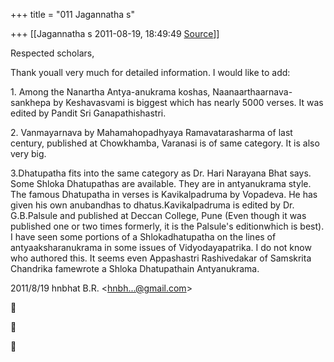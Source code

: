 +++
title = "011 Jagannatha s"

+++
[[Jagannatha s	2011-08-19, 18:49:49 [Source](https://groups.google.com/g/bvparishat/c/OtynEDhVtRQ)]]



Respected scholars,



Thank youall very much for detailed information. I would like to add:

1\. Among the Nanartha Antya-anukrama koshas, Naanaarthaarnava-sankhepa by Keshavasvami is biggest which has nearly 5000 verses. It was edited by Pandit Sri Ganapathishastri.

2\. Vanmayarnava by Mahamahopadhyaya Ramavatarasharma of last century,
published at Chowkhamba, Varanasi is of same category. It is also very big.

3.Dhatupatha fits into the same category as Dr. Hari Narayana Bhat says. Some Shloka Dhatupathas are available. They are in antyanukrama style. The famous Dhatupatha in verses is Kavikalpadruma by Vopadeva. He has given his own anubandhas to dhatus.Kavikalpadruma is edited by Dr. G.B.Palsule and published at Deccan College, Pune (Even though it was published one or two times formerly, it is the Palsule's editionwhich is best). I have seen some portions of a Shlokadhatupatha on the lines of antyaaksharanukrama in some issues of Vidyodayapatrika. I do not know who authored this. It seems even Appashastri Rashivedakar of Samskrita Chandrika famewrote a Shloka Dhatupathain Antyanukrama.

  
  


2011/8/19 hnbhat B.R. \<[hnbh...@gmail.com]()\>  







